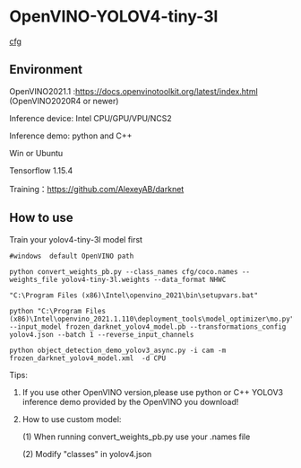 # OpenVINO-YOLOV4-tiny-3l

[cfg](https://github.com/AlexeyAB/darknet/blob/master/cfg/yolov4-tiny-3l.cfg)

## Environment

OpenVINO2021.1 :https://docs.openvinotoolkit.org/latest/index.html    (OpenVINO2020R4 or newer)

Inference device: Intel CPU/GPU/VPU/NCS2

Inference demo: python and C++

Win or Ubuntu

Tensorflow 1.15.4

Training：https://github.com/AlexeyAB/darknet




## How to use

Train your yolov4-tiny-3l model first

```
#windows  default OpenVINO path

python convert_weights_pb.py --class_names cfg/coco.names --weights_file yolov4-tiny-3l.weights --data_format NHWC

"C:\Program Files (x86)\Intel\openvino_2021\bin\setupvars.bat"

python "C:\Program Files (x86)\Intel\openvino_2021.1.110\deployment_tools\model_optimizer\mo.py" --input_model frozen_darknet_yolov4_model.pb --transformations_config yolov4.json --batch 1 --reverse_input_channels

python object_detection_demo_yolov3_async.py -i cam -m frozen_darknet_yolov4_model.xml  -d CPU

```

Tips:

1. If you use other OpenVINO version,please use python or C++  YOLOV3 inference demo provided by the OpenVINO you download!

2. How to use custom model:

   (1)  When running convert_weights_pb.py use your .names file

   (2)  Modify "classes" in yolov4.json

